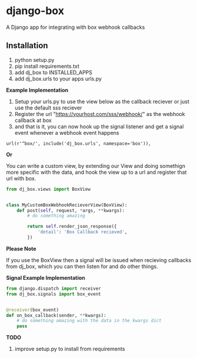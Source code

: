 django-box
==========

A Django app for integrating with box webhook callbacks


Installation
------------

1. python setup.py
2. pip install requirements.txt
3. add dj_box to INSTALLED_APPS
4. add dj_box.urls to your apps urls.py


__Example Implementation__

1. Setup your urls.py to use the view below as the callback reciever or just use the default sss reciever
2. Register the url "https://yourhost.com/sss/webhook/" as the webhook callback at box
3. and that is it, you can now hook up the signal listener and get a signal event whenever a webhook event happens

```
url(r'^box/', include('dj_box.urls', namespace='box')),
```

__Or__

You can write a custom view, by extending our View and doing somethign more specific with the data, and hook the view up to a url and register that url with box.

```views.py
from dj_box.views import BoxView


class MyCustomBoxWebhookRecieverView(BoxView):
    def post(self, request, *args, **kwargs):
        # do something amazing

        return self.render_json_response({
            'detail': 'Box Callback recieved',
        })
```


__Please Note__

If you use the BoxView then a signal will be issued when recieving callbacks from dj_box, which you can then listen for and do other things.


__Signal Example Implementation__


```signals.py
from django.dispatch import receiver
from dj_box.signals import box_event


@receiver(box_event)
def on_box_callback(sender, **kwargs):
    # do something amazing with the data in the kwargs dict
    pass
```


__TODO__

1. improve setup.py to install from requirements
